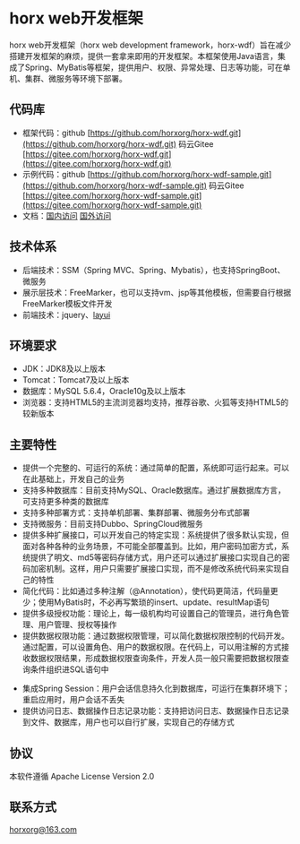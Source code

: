 # horx web开发框架
horx web开发框架（horx web development framework，horx-wdf）旨在减少搭建开发框架的麻烦，提供一套拿来即用的开发框架。本框架使用Java语言，集成了Spring、MyBatis等框架，提供用户、权限、异常处理、日志等功能，可在单机、集群、微服务等环境下部署。

## 代码库
- 框架代码：github [https://github.com/horxorg/horx-wdf.git](https://github.com/horxorg/horx-wdf.git)  码云Gitee [https://gitee.com/horxorg/horx-wdf.git](https://gitee.com/horxorg/horx-wdf.git)
- 示例代码：github [https://github.com/horxorg/horx-wdf-sample.git](https://github.com/horxorg/horx-wdf-sample.git)  码云Gitee [https://gitee.com/horxorg/horx-wdf-sample.git](https://gitee.com/horxorg/horx-wdf-sample.git)
- 文档：[国内访问](http://horxorg.gitee.io/horx-wdf-docs/index.html)  [国外访问](http://horxorg.github.io/horx-wdf-docs/index.html)

## 技术体系
- 后端技术：SSM（Spring MVC、Spring、Mybatis），也支持SpringBoot、微服务
- 展示层技术：FreeMarker，也可以支持vm、jsp等其他模板，但需要自行根据FreeMarker模板文件开发
- 前端技术：jquery、[layui](https://www.layui.com)

## 环境要求
- JDK：JDK8及以上版本
- Tomcat：Tomcat7及以上版本
- 数据库：MySQL 5.6.4，Oracle10g及以上版本
- 浏览器：支持HTML5的主流浏览器均支持，推荐谷歌、火狐等支持HTML5的较新版本

## 主要特性
- 提供一个完整的、可运行的系统</code>：通过简单的配置，系统即可运行起来。可以在此基础上，开发自己的业务
- 支持多种数据库：目前支持MySQL、Oracle数据库。通过扩展数据库方言，可支持更多种类的数据库
- 支持多种部署方式：支持单机部署、集群部署、微服务分布式部署
- 支持微服务：目前支持Dubbo、SpringCloud微服务
- 提供多种扩展接口，可以开发自己的特定实现：系统提供了很多默认实现，但面对各种各种的业务场景，不可能全部覆盖到。比如，用户密码加密方式，系统提供了明文、md5等密码存储方式，用户还可以通过扩展接口实现自己的密码加密机制。这样，用户只需要扩展接口实现，而不是修改系统代码来实现自己的特性
- 简化代码：比如通过多种注解（@Annotation），使代码更简洁，代码量更少；使用MyBatis时，不必再写繁琐的insert、update、resultMap语句
- 提供多级授权功能：理论上，每一级机构均可设置自己的管理员，进行角色管理、用户管理、授权等操作
- 提供数据权限功能：通过数据权限管理，可以简化数据权限控制的代码开发。通过配置，可以设置角色、用户的数据权限。在代码上，可以用注解的方式接收数据权限结果，形成数据权限查询条件，开发人员一般只需要把数据权限查询条件组织进SQL语句中</p>
- 集成Spring Session：用户会话信息持久化到数据库，可运行在集群环境下；重启应用时，用户会话不丢失
- 提供访问日志、数据操作日志记录功能：支持把访问日志、数据操作日志记录到文件、数据库，用户也可以自行扩展，实现自己的存储方式

## 协议
本软件遵循 Apache License Version 2.0

## 联系方式
horxorg@163.com
